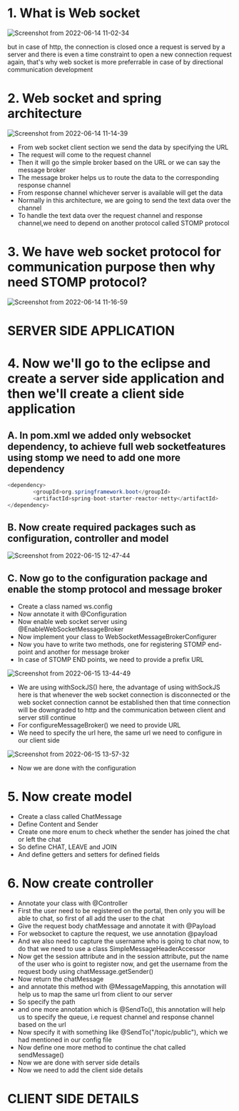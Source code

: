 # 1. What is Web socket
![Screenshot from 2022-06-14 11-02-34](https://user-images.githubusercontent.com/42698268/173755193-164d9f43-8f45-4eb5-835b-33c1bbfb5d3d.png)

but in case of http, the connection is closed once a request is served by a server and there is even a time constraint to open a new connection request again, that's why web socket is more preferrable in case of by directional communication development

# 2. Web socket and spring architecture

![Screenshot from 2022-06-14 11-14-39](https://user-images.githubusercontent.com/42698268/173756056-a65139b2-76dc-4b3d-a152-100b326a501a.png)
* From web socket client section we send the data by specifying the URL
* The request will come to the request channel 
* Then it will go the simple broker based on the URL or we can say the message broker
* The message broker helps us to route the data to the corresponding response channel
* From response channel whichever server is available will get the data
* Normally in this architecture, we are going to send the text data over the channel
* To handle the text data over the request channel and response channel,we need to depend on another protocol called STOMP protocol

# 3. We have web socket protocol for communication purpose then why need STOMP protocol?

![Screenshot from 2022-06-14 11-16-59](https://user-images.githubusercontent.com/42698268/173760499-ab8c26d9-a770-4b99-9bd1-e3c84e68ed55.png)

# SERVER SIDE APPLICATION
# 4. Now we'll go to the eclipse and create a server side application and then we'll create a client side application
## A. In pom.xml we added only websocket dependency, to achieve full web socketfeatures using stomp we need to add one more dependency

```java
<dependency>
        <groupId>org.springframework.boot</groupId>
        <artifactId>spring-boot-starter-reactor-netty</artifactId>
</dependency>
```
## B. Now create required packages such as configuration, controller and model

![Screenshot from 2022-06-15 12-47-44](https://user-images.githubusercontent.com/42698268/173769513-d60d80bb-a0ae-4c8f-80ad-6e188c0a7aa6.png)

## C. Now go to the configuration package and enable the stomp protocol and message broker 
* Create a class named ws.config
* Now annotate it with @Configuration
* Now enable web socket server using @EnableWebSocketMessageBroker
* Now implement your class to WebSocketMessageBrokerConfigurer
* Now you have to write two methods, one for registering STOMP end-point and another for message broker
* In case of STOMP END points, we need to provide a prefix URL


![Screenshot from 2022-06-15 13-44-49](https://user-images.githubusercontent.com/42698268/173777731-5f4f9c6b-e69c-4dc8-b388-4246ee2f97c7.png)


* We are using withSockJS() here, the advantage of using withSockJS here is that whenever the web socket connection is disconnected or the web socket connection cannot be established then that time connection will be downgraded to http and the communication between client and server still continue
* For configureMessageBroker() we need to provide URL
* We need to specify the url here, the same url we need to configure in our client side

![Screenshot from 2022-06-15 13-57-32](https://user-images.githubusercontent.com/42698268/173780733-c67021fd-c8fb-4d00-b7b6-161617fa11ad.png)

* Now we are done with the configuration

# 5. Now create model
* Create a class called ChatMessage
* Define Content and Sender
* Create one more enum to check whether the sender has joined the chat or left the chat 
* So define CHAT, LEAVE and JOIN
* And define getters and setters for defined fields

# 6. Now create controller
* Annotate your class with @Controller
* First the user need to be registered on the portal, then only you will be able to chat, so first of all add the user to the chat
* Give the request body chatMessage and annotate it with @Payload
* For websocket to capture the request, we use annotation @payload  
* And we also need to capture the username who is going to chat now, to do that we need to use a class SimpleMessageHeaderAccessor
* Now get the session attribute and in the session attribute, put the name of the user who is goint to register now, and get the username from the request body using chatMessage.getSender()
* Now return the chatMessage
* and annotate this method with @MessageMapping, this annotation will help us to map the same url from client to our server
* So specify the path
* and one more annotation which is @SendTo(), this annotation will help  us to specify the queue, i.e request channel and response channel based on the url
* Now specify it with something like @SendTo("/topic/public"), which we had mentioned in our config file
* Now define one more method to continue the chat called sendMessage()
* Now we are done with server side details
* Now we need to add the client side details

# CLIENT SIDE DETAILS



